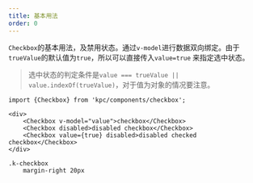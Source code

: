 ```yaml
---
title: 基本用法
order: 0
---
```


`Checkbox`的基本用法，及禁用状态。通过`v-model`进行数据双向绑定。由于`trueValue`的默认值为`true`，所以可以直接传入`value=true`
来指定选中状态。

> 选中状态的判定条件是`value === trueValue || value.indexOf(trueValue)`，对于值为对象的情况要注意。

```vdt
import {Checkbox} from 'kpc/components/checkbox';

<div>
    <Checkbox v-model="value">checkbox</Checkbox>
    <Checkbox disabled>disabled checkbox</Checkbox>
    <Checkbox value={true} disabled>disabled checked checkbox</Checkbox>
</div>
```

```styl
.k-checkbox
    margin-right 20px
```
